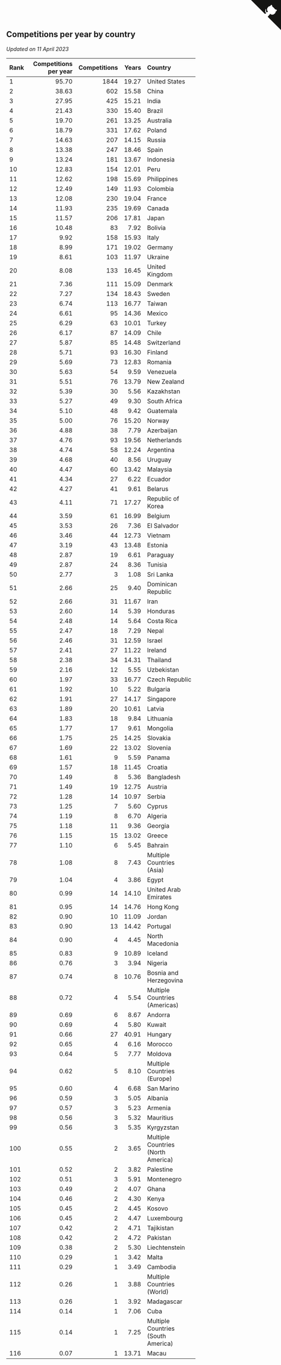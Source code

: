 ## Competitions per year by country

*Updated on 11 April 2023*

| Rank | Competitions per year | Competitions | Years | Country |
| :--- | ---: | ---: | ---: | :--- |
| 1 | 95.70 | 1844 | 19.27 | United States |
| 2 | 38.63 | 602 | 15.58 | China |
| 3 | 27.95 | 425 | 15.21 | India |
| 4 | 21.43 | 330 | 15.40 | Brazil |
| 5 | 19.70 | 261 | 13.25 | Australia |
| 6 | 18.79 | 331 | 17.62 | Poland |
| 7 | 14.63 | 207 | 14.15 | Russia |
| 8 | 13.38 | 247 | 18.46 | Spain |
| 9 | 13.24 | 181 | 13.67 | Indonesia |
| 10 | 12.83 | 154 | 12.01 | Peru |
| 11 | 12.62 | 198 | 15.69 | Philippines |
| 12 | 12.49 | 149 | 11.93 | Colombia |
| 13 | 12.08 | 230 | 19.04 | France |
| 14 | 11.93 | 235 | 19.69 | Canada |
| 15 | 11.57 | 206 | 17.81 | Japan |
| 16 | 10.48 | 83 | 7.92 | Bolivia |
| 17 | 9.92 | 158 | 15.93 | Italy |
| 18 | 8.99 | 171 | 19.02 | Germany |
| 19 | 8.61 | 103 | 11.97 | Ukraine |
| 20 | 8.08 | 133 | 16.45 | United Kingdom |
| 21 | 7.36 | 111 | 15.09 | Denmark |
| 22 | 7.27 | 134 | 18.43 | Sweden |
| 23 | 6.74 | 113 | 16.77 | Taiwan |
| 24 | 6.61 | 95 | 14.36 | Mexico |
| 25 | 6.29 | 63 | 10.01 | Turkey |
| 26 | 6.17 | 87 | 14.09 | Chile |
| 27 | 5.87 | 85 | 14.48 | Switzerland |
| 28 | 5.71 | 93 | 16.30 | Finland |
| 29 | 5.69 | 73 | 12.83 | Romania |
| 30 | 5.63 | 54 | 9.59 | Venezuela |
| 31 | 5.51 | 76 | 13.79 | New Zealand |
| 32 | 5.39 | 30 | 5.56 | Kazakhstan |
| 33 | 5.27 | 49 | 9.30 | South Africa |
| 34 | 5.10 | 48 | 9.42 | Guatemala |
| 35 | 5.00 | 76 | 15.20 | Norway |
| 36 | 4.88 | 38 | 7.79 | Azerbaijan |
| 37 | 4.76 | 93 | 19.56 | Netherlands |
| 38 | 4.74 | 58 | 12.24 | Argentina |
| 39 | 4.68 | 40 | 8.56 | Uruguay |
| 40 | 4.47 | 60 | 13.42 | Malaysia |
| 41 | 4.34 | 27 | 6.22 | Ecuador |
| 42 | 4.27 | 41 | 9.61 | Belarus |
| 43 | 4.11 | 71 | 17.27 | Republic of Korea |
| 44 | 3.59 | 61 | 16.99 | Belgium |
| 45 | 3.53 | 26 | 7.36 | El Salvador |
| 46 | 3.46 | 44 | 12.73 | Vietnam |
| 47 | 3.19 | 43 | 13.48 | Estonia |
| 48 | 2.87 | 19 | 6.61 | Paraguay |
| 49 | 2.87 | 24 | 8.36 | Tunisia |
| 50 | 2.77 | 3 | 1.08 | Sri Lanka |
| 51 | 2.66 | 25 | 9.40 | Dominican Republic |
| 52 | 2.66 | 31 | 11.67 | Iran |
| 53 | 2.60 | 14 | 5.39 | Honduras |
| 54 | 2.48 | 14 | 5.64 | Costa Rica |
| 55 | 2.47 | 18 | 7.29 | Nepal |
| 56 | 2.46 | 31 | 12.59 | Israel |
| 57 | 2.41 | 27 | 11.22 | Ireland |
| 58 | 2.38 | 34 | 14.31 | Thailand |
| 59 | 2.16 | 12 | 5.55 | Uzbekistan |
| 60 | 1.97 | 33 | 16.77 | Czech Republic |
| 61 | 1.92 | 10 | 5.22 | Bulgaria |
| 62 | 1.91 | 27 | 14.17 | Singapore |
| 63 | 1.89 | 20 | 10.61 | Latvia |
| 64 | 1.83 | 18 | 9.84 | Lithuania |
| 65 | 1.77 | 17 | 9.61 | Mongolia |
| 66 | 1.75 | 25 | 14.25 | Slovakia |
| 67 | 1.69 | 22 | 13.02 | Slovenia |
| 68 | 1.61 | 9 | 5.59 | Panama |
| 69 | 1.57 | 18 | 11.45 | Croatia |
| 70 | 1.49 | 8 | 5.36 | Bangladesh |
| 71 | 1.49 | 19 | 12.75 | Austria |
| 72 | 1.28 | 14 | 10.97 | Serbia |
| 73 | 1.25 | 7 | 5.60 | Cyprus |
| 74 | 1.19 | 8 | 6.70 | Algeria |
| 75 | 1.18 | 11 | 9.36 | Georgia |
| 76 | 1.15 | 15 | 13.02 | Greece |
| 77 | 1.10 | 6 | 5.45 | Bahrain |
| 78 | 1.08 | 8 | 7.43 | Multiple Countries (Asia) |
| 79 | 1.04 | 4 | 3.86 | Egypt |
| 80 | 0.99 | 14 | 14.10 | United Arab Emirates |
| 81 | 0.95 | 14 | 14.76 | Hong Kong |
| 82 | 0.90 | 10 | 11.09 | Jordan |
| 83 | 0.90 | 13 | 14.42 | Portugal |
| 84 | 0.90 | 4 | 4.45 | North Macedonia |
| 85 | 0.83 | 9 | 10.89 | Iceland |
| 86 | 0.76 | 3 | 3.94 | Nigeria |
| 87 | 0.74 | 8 | 10.76 | Bosnia and Herzegovina |
| 88 | 0.72 | 4 | 5.54 | Multiple Countries (Americas) |
| 89 | 0.69 | 6 | 8.67 | Andorra |
| 90 | 0.69 | 4 | 5.80 | Kuwait |
| 91 | 0.66 | 27 | 40.91 | Hungary |
| 92 | 0.65 | 4 | 6.16 | Morocco |
| 93 | 0.64 | 5 | 7.77 | Moldova |
| 94 | 0.62 | 5 | 8.10 | Multiple Countries (Europe) |
| 95 | 0.60 | 4 | 6.68 | San Marino |
| 96 | 0.59 | 3 | 5.05 | Albania |
| 97 | 0.57 | 3 | 5.23 | Armenia |
| 98 | 0.56 | 3 | 5.32 | Mauritius |
| 99 | 0.56 | 3 | 5.35 | Kyrgyzstan |
| 100 | 0.55 | 2 | 3.65 | Multiple Countries (North America) |
| 101 | 0.52 | 2 | 3.82 | Palestine |
| 102 | 0.51 | 3 | 5.91 | Montenegro |
| 103 | 0.49 | 2 | 4.07 | Ghana |
| 104 | 0.46 | 2 | 4.30 | Kenya |
| 105 | 0.45 | 2 | 4.45 | Kosovo |
| 106 | 0.45 | 2 | 4.47 | Luxembourg |
| 107 | 0.42 | 2 | 4.71 | Tajikistan |
| 108 | 0.42 | 2 | 4.72 | Pakistan |
| 109 | 0.38 | 2 | 5.30 | Liechtenstein |
| 110 | 0.29 | 1 | 3.42 | Malta |
| 111 | 0.29 | 1 | 3.49 | Cambodia |
| 112 | 0.26 | 1 | 3.88 | Multiple Countries (World) |
| 113 | 0.26 | 1 | 3.92 | Madagascar |
| 114 | 0.14 | 1 | 7.06 | Cuba |
| 115 | 0.14 | 1 | 7.25 | Multiple Countries (South America) |
| 116 | 0.07 | 1 | 13.71 | Macau |


<a href="https://github.com/JustinTimeCuber/wca_statistics" class="github-corner" aria-label="View source on Github"><svg width="80" height="80" viewBox="0 0 250 250" style="fill:#151513; color:#fff; position: absolute; top: 0; border: 0; right: 0;" aria-hidden="true"><path d="M0,0 L115,115 L130,115 L142,142 L250,250 L250,0 Z"></path><path d="M128.3,109.0 C113.8,99.7 119.0,89.6 119.0,89.6 C122.0,82.7 120.5,78.6 120.5,78.6 C119.2,72.0 123.4,76.3 123.4,76.3 C127.3,80.9 125.5,87.3 125.5,87.3 C122.9,97.6 130.6,101.9 134.4,103.2" fill="currentColor" style="transform-origin: 130px 106px;" class="octo-arm"></path><path d="M115.0,115.0 C114.9,115.1 118.7,116.5 119.8,115.4 L133.7,101.6 C136.9,99.2 139.9,98.4 142.2,98.6 C133.8,88.0 127.5,74.4 143.8,58.0 C148.5,53.4 154.0,51.2 159.7,51.0 C160.3,49.4 163.2,43.6 171.4,40.1 C171.4,40.1 176.1,42.5 178.8,56.2 C183.1,58.6 187.2,61.8 190.9,65.4 C194.5,69.0 197.7,73.2 200.1,77.6 C213.8,80.2 216.3,84.9 216.3,84.9 C212.7,93.1 206.9,96.0 205.4,96.6 C205.1,102.4 203.0,107.8 198.3,112.5 C181.9,128.9 168.3,122.5 157.7,114.1 C157.9,116.9 156.7,120.9 152.7,124.9 L141.0,136.5 C139.8,137.7 141.6,141.9 141.8,141.8 Z" fill="currentColor" class="octo-body"></path></svg></a><style>.github-corner:hover .octo-arm{animation:octocat-wave 560ms ease-in-out}@keyframes octocat-wave{0%,100%{transform:rotate(0)}20%,60%{transform:rotate(-25deg)}40%,80%{transform:rotate(10deg)}}@media (max-width:500px){.github-corner:hover .octo-arm{animation:none}.github-corner .octo-arm{animation:octocat-wave 560ms ease-in-out}}</style>
